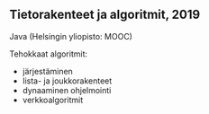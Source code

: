 ## Tietorakenteet ja algoritmit, 2019
Java (Helsingin yliopisto: MOOC)

Tehokkaat algoritmit: 
- järjestäminen
- lista- ja joukkorakenteet
- dynaaminen ohjelmointi
- verkkoalgoritmit
